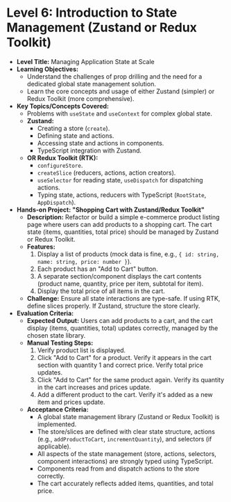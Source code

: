 # Level 6: Introduction to State Management (Zustand or Redux Toolkit)

*   **Level Title:** Managing Application State at Scale
*   **Learning Objectives:**
    *   Understand the challenges of prop drilling and the need for a dedicated global state management solution.
    *   Learn the core concepts and usage of either Zustand (simpler) or Redux Toolkit (more comprehensive).
*   **Key Topics/Concepts Covered:**
    *   Problems with `useState` and `useContext` for complex global state.
    *   **Zustand:**
        *   Creating a store (`create`).
        *   Defining state and actions.
        *   Accessing state and actions in components.
        *   TypeScript integration with Zustand.
    *   **OR Redux Toolkit (RTK):**
        *   `configureStore`.
        *   `createSlice` (reducers, actions, action creators).
        *   `useSelector` for reading state, `useDispatch` for dispatching actions.
        *   Typing state, actions, reducers with TypeScript (`RootState`, `AppDispatch`).
*   **Hands-on Project: "Shopping Cart with Zustand/Redux Toolkit"**
    *   **Description:** Refactor or build a simple e-commerce product listing page where users can add products to a shopping cart. The cart state (items, quantities, total price) should be managed by Zustand or Redux Toolkit.
    *   **Features:**
        1.  Display a list of products (mock data is fine, e.g., `{ id: string, name: string, price: number }`).
        2.  Each product has an "Add to Cart" button.
        3.  A separate section/component displays the cart contents (product name, quantity, price per item, subtotal for item).
        4.  Display the total price of all items in the cart.
    *   **Challenge:** Ensure all state interactions are type-safe. If using RTK, define slices properly. If Zustand, structure the store clearly.
*   **Evaluation Criteria:**
    *   **Expected Output:** Users can add products to a cart, and the cart display (items, quantities, total) updates correctly, managed by the chosen state library.
    *   **Manual Testing Steps:**
        1.  Verify product list is displayed.
        2.  Click "Add to Cart" for a product. Verify it appears in the cart section with quantity 1 and correct price. Verify total price updates.
        3.  Click "Add to Cart" for the same product again. Verify its quantity in the cart increases and prices update.
        4.  Add a different product to the cart. Verify it's added as a new item and prices update.
    *   **Acceptance Criteria:**
        *   A global state management library (Zustand or Redux Toolkit) is implemented.
        *   The store/slices are defined with clear state structure, actions (e.g., `addProductToCart`, `incrementQuantity`), and selectors (if applicable).
        *   All aspects of the state management (store, actions, selectors, component interactions) are strongly typed using TypeScript.
        *   Components read from and dispatch actions to the store correctly.
        *   The cart accurately reflects added items, quantities, and total price. 
